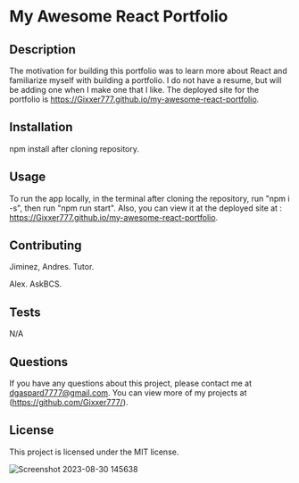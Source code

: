 # My Awesome React Portfolio

## Description
The motivation for building this portfolio was to learn more about React and familiarize myself with building a portfolio. I do not have a resume, but will be adding one when I make one that I like. The deployed site for the portfolio is https://Gixxer777.github.io/my-awesome-react-portfolio.

## Installation
npm install after cloning repository.

## Usage
To run the app locally, in the terminal after cloning the repository, run "npm i -s", then run "npm run start". Also, you can view it at the deployed site at : https://Gixxer777.github.io/my-awesome-react-portfolio.

## Contributing
Jiminez, Andres. Tutor.

Alex. AskBCS.

## Tests
N/A

## Questions
If you have any questions about this project, please contact me at dgaspard7777@gmail.com. You can view more of my projects at (https://github.com/Gixxer777/).

## License
This project is licensed under the MIT license.


![Screenshot 2023-08-30 145638](https://github.com/Gixxer777/my-awesome-react-portfolio/assets/127446403/f2028f62-00be-4fa7-ae30-6487a1604bfe)




